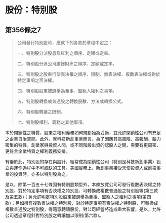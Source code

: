 # 股份：特別股

## 第356條之7

> 公司發行特別股時，應就下列各款於章程中定之：
>
> 一、特別股分派股息及紅利之順序、定額或定率。
>
> 二、特別股分派公司賸餘財產之順序、定額或定率。
>
> 三、特別股之股東行使表決權之順序、限制、無表決權、複數表決權或對於特定事項之否決權。
>
> 四、特別股股東被選舉為董事、監察人權利之事項。
>
> 五、特別股轉換成普通股之轉換股數、方法或轉換公式。
>
> 六、特別股轉讓之限制。
>
> 七、特別股權利、義務之其他事項。

本於閉鎖性之特質，股東之權利義務如何規劃始為妥適，宜允許閉鎖性公司有充足之企業自治空間。此外，就科技新創事業而言，為了因應其高風險、高報酬、腦力密集的特性，創業家與投資人間，或不同階段出資的認股人之間，需要有更周密、更符合企業特質之權利義務安排。

有鑒於此，特別股的存在與設計，經常成為閉鎖性公司（特別是科技新創事業）設立與運作過程中不可或缺的工具。美國實務上，新創事業接受天使投資人或創投事業的投資時，亦多以特別股為之。

是以，除第一百五十七條固有特別股類型外，本條放寬公司可發行複數表決權之特別股、對於特定事項有否決權之特別股、可轉換成複數普通股之特別股等(第三款及第五款)；另允許明定特別股股東被選舉為董事、監察人之權利之事項(第四款)；另如擁有複數表決權之特別股、對於特定事項有否決權之特別股、可轉換成複數普通股之特別股，得隨意轉讓股份，對公司經營將造成重大影響，是以，允許公司透過章程針對特別股之轉讓加以限制(第六款)。

